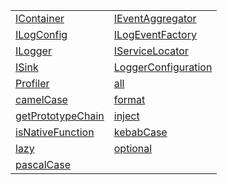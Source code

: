 |                                                                      |                                                                          |
| -------------------------------------------------------------------- | ------------------------------------------------------------------------ |
| [IContainer](/kernel/variable/di/icontainer.md)                      | [IEventAggregator](/kernel/variable/eventaggregator/ieventaggregator.md) |
| [ILogConfig](/kernel/variable/logger/ilogconfig.md)                  | [ILogEventFactory](/kernel/variable/logger/ilogeventfactory.md)          |
| [ILogger](/kernel/variable/logger/ilogger.md)                        | [IServiceLocator](/kernel/variable/di/iservicelocator.md)                |
| [ISink](/kernel/variable/logger/isink.md)                            | [LoggerConfiguration](/kernel/variable/logger/loggerconfiguration.md)    |
| [Profiler](/kernel/variable/profiler/profiler.md)                    | [all](/kernel/variable/di/all.md)                                        |
| [camelCase](/kernel/variable/functions/camelcase.md)                 | [format](/kernel/variable/logger/format.md)                              |
| [getPrototypeChain](/kernel/variable/functions/getprototypechain.md) | [inject](/kernel/variable/di/inject.md)                                  |
| [isNativeFunction](/kernel/variable/functions/isnativefunction.md)   | [kebabCase](/kernel/variable/functions/kebabcase.md)                     |
| [lazy](/kernel/variable/di/lazy.md)                                  | [optional](/kernel/variable/di/optional.md)                              |
| [pascalCase](/kernel/variable/functions/pascalcase.md)               |                                                                          |